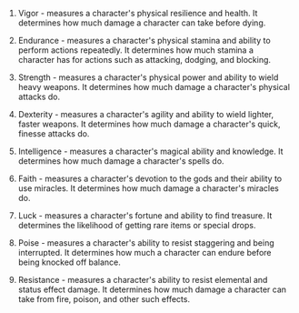 1.  Vigor - measures a character's physical resilience and health. It determines how much damage a character can take before dying.
    
2.  Endurance - measures a character's physical stamina and ability to perform actions repeatedly. It determines how much stamina a character has for actions such as attacking, dodging, and blocking.
    
3.  Strength - measures a character's physical power and ability to wield heavy weapons. It determines how much damage a character's physical attacks do.
    
4.  Dexterity - measures a character's agility and ability to wield lighter, faster weapons. It determines how much damage a character's quick, finesse attacks do.
    
5.  Intelligence - measures a character's magical ability and knowledge. It determines how much damage a character's spells do.
    
6.  Faith - measures a character's devotion to the gods and their ability to use miracles. It determines how much damage a character's miracles do.
    
7.  Luck - measures a character's fortune and ability to find treasure. It determines the likelihood of getting rare items or special drops.
    
8.  Poise - measures a character's ability to resist staggering and being interrupted. It determines how much a character can endure before being knocked off balance.
    
9.  Resistance - measures a character's ability to resist elemental and status effect damage. It determines how much damage a character can take from fire, poison, and other such effects.